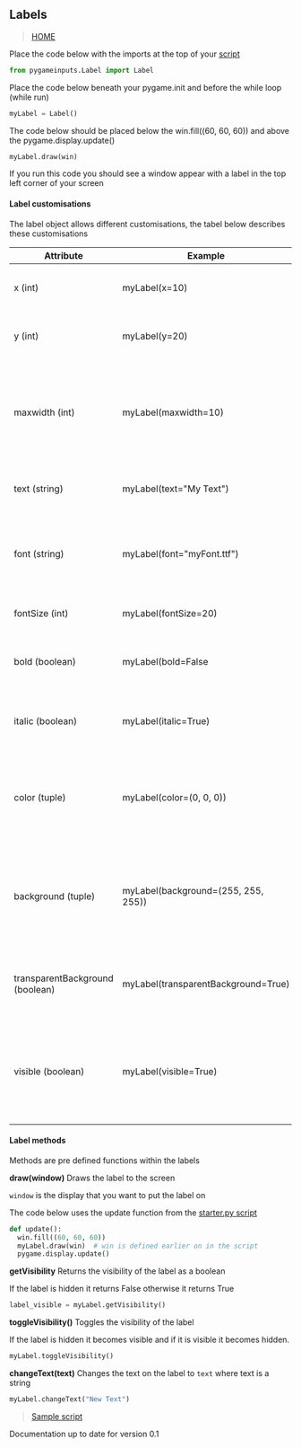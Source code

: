 ## Labels

> [HOME](https://captainorigami01.github.io/pygame-inputs/)

Place the code below with the imports at the top of your [script](https://github.com/captainorigami01/pygame-inputs/blob/c1b627e65933d34479a9376751eaf7d4776e48b1/starter.py)
```python
from pygameinputs.Label import Label
```

Place the code below beneath your pygame.init and before the while loop (while run)
```python
myLabel = Label()
```

The code below should be placed below the win.fill((60, 60, 60)) and above the pygame.display.update()
```python
myLabel.draw(win)
```

If you run this code you should see a window appear with a label in the top left corner of your screen

#### Label customisations

The label object allows different customisations, the tabel below describes these customisations

|**Attribute**  | **Example** | **Description** |
|--|--|--|
|x (int) | myLabel(x=10) | Sets the x coordinate on the window |
|y (int) | myLabel(y=20) | Sets the y coordinate on the window |
|maxwidth (int) | myLabel(maxwidth=10)|Sets the maximum width of the text in pixels. If it is 0 then this attribute is ignored|
|text (string)| myLabel(text="My Text")|Sets the text displayed on the label|
|font (string)| myLabel(font="myFont.ttf")|Sets the font on the label. It can use a ttf font or a font such as calibri|
|fontSize (int)|myLabel(fontSize=20)|Sets the size of the font|
|bold (boolean)|myLabel(bold=False|Sets the text to bold when True or regular when False|
|italic (boolean)|myLabel(italic=True)|Sets the font to italic when True or regular when False|
|color (tuple)|myLabel(color=(0, 0, 0))|Takes an RGB colour in a tuple format. In this case I set my font colour to black|
|background (tuple)|myLabel(background=(255, 255, 255))|Takes an RGB colour in a tuple format. In this case I set the background colour to white|
|transparentBackground (boolean)|myLabel(transparentBackground=True)|Whether or not the background should be transparent or not|
|visible (boolean)|myLabel(visible=True)|Whether the label should be displayed or hidden (useful if you want to hide it at some point)|

#### Label methods

Methods are pre defined functions within the labels

**draw(window)**
Draws the label to the screen

`window` is the display that you want to put the label on

The code below uses the update function from the [starter.py script](https://github.com/captainorigami01/pygame-inputs/blob/c1b627e65933d34479a9376751eaf7d4776e48b1/starter.py)

```python
def update():
  win.fill((60, 60, 60))
  myLabel.draw(win)  # win is defined earlier on in the script
  pygame.display.update()
```
**getVisibility**
Returns the visibility of the label as a boolean

If the label is hidden it returns False otherwise it returns True

```python
label_visible = myLabel.getVisibility()
```

**toggleVisibility()**
Toggles the visibility of the label

If the label is hidden it becomes visible and if it is visible it becomes hidden.

```python
myLabel.toggleVisibility()
```

**changeText(text)**
Changes the text on the label to `text` where text is a string

```python
myLabel.changeText("New Text")
```

> [Sample script](https://github.com/captainorigami01/pygame-inputs/blob/gh-pages/label-sample.py)

Documentation up to date for version 0.1
